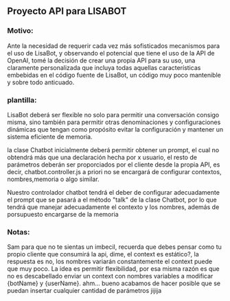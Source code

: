 ## Proyecto API para LISABOT

### Motivo:
Ante la necesidad de requerir cada vez más sofisticados mecanismos para el uso de LisaBot, y observando el potencial que tiene el uso de la API de OpenAI, tomé la decisión de crear una propia API para su uso, una claramente personalizada que incluya todas aquellas características embebidas en el código fuente de LisaBot, un código muy poco mantenible y sobre todo anticuado.

### plantilla:
LisaBot deberá ser flexible no solo para permitir una conversación consigo misma, sino también para permitir otras denominaciones y configuraciones dinámicas que tengan como propósito evitar la configuración y mantener un sistema eficiente de memoria.

la clase Chatbot inicialmente deberá permitir obtener un prompt, el cual no obtendrá más que una declaración hecha por x usuario, el resto de parámetros deberán ser proporciados por el cliente desde la propia API, es decir, chatbot.controller.js a priori no se encargará de configurar contextos, nombres,memoria o algo similar.

Nuestro controlador chatbot tendrá el deber de configurar adecuadamente el prompt que se pasará a el método "talk" de la clase Chatbot, por lo que tendrá que manejar adecuadamente el contexto y los nombres, además de porsupuesto encargarse de la memoria

### Notas:
Sam para que no te sientas un imbecil, recuerda que debes pensar como tu propio cliente que consumirá la api, dime, el context es estático?, la respuesta es no, los nombres variarán constantemente el context puede que muy poco. La idea es permitir flexibilidad, por esa misma razón es que no es descabellado enviar un context con nombres variables a modificar {botName} y {userName}. ahm... bueno acabamos de hacer posible que se puedan insertar cualquier cantidad de parámetros jijija